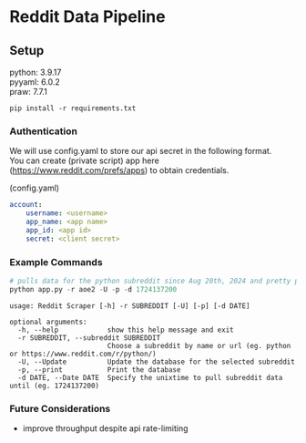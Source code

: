 # Reddit Data Pipeline

## Setup

python: 3.9.17    
pyyaml: 6.0.2   
praw: 7.7.1    
  
```  
pip install -r requirements.txt
```  

### Authentication  
We will use config.yaml to store our api secret in the following format.   
You can create (private script) app here (https://www.reddit.com/prefs/apps) to obtain credentials.   
  
(config.yaml)
```YAML  
account:  
    username: <username>
    app_name: <app name>
    app_id: <app id>  
    secret: <client secret>  
```

### Example Commands

```PYTHON
# pulls data for the python subreddit since Aug 20th, 2024 and pretty prints the database to the command line.
python app.py -r aoe2 -U -p -d 1724137200
```


```
usage: Reddit Scraper [-h] -r SUBREDDIT [-U] [-p] [-d DATE]

optional arguments:
  -h, --help            show this help message and exit
  -r SUBREDDIT, --subreddit SUBREDDIT
                        Choose a subreddit by name or url (eg. python or https://www.reddit.com/r/python/)
  -U, --Update          Update the database for the selected subreddit
  -p, --print           Print the database
  -d DATE, --Date DATE  Specify the unixtime to pull subreddit data until (eg. 1724137200)
```

### Future Considerations
* improve throughput despite api rate-limiting